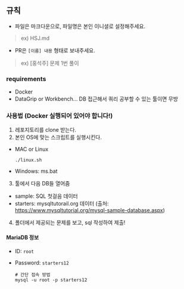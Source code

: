 ## 규칙

- 파일은 마크다운으로, 파일명은 본인 이니셜로 설정해주세요.
> ex) HSJ.md

- PR은 `[이름] 내용` 형태로 보내주세요.
> ex) [홍석주] 문제 1번 풀이

### requirements

- Docker
- DataGrip or Workbench... DB 접근해서 쿼리 공부할 수 있는 툴이면 무방

### 사용법 (Docker 실행되어 있어야 합니다!)

1. 레포지토리를 clone 받는다.
2. 본인 OS에 맞는 스크립트를 실행시킨다.
  - MAC or Linux

    ```shell
    ./linux.sh
    ```

  - Windows: ms.bat
3. 툴에서 다음 DB들 열어줌
  - sample: SQL 첫걸음 데이터
  - starters: mysqltutorail.org 데이터 (출처: https://www.mysqltutorial.org/mysql-sample-database.aspx)
4. 폴더에서 제공되는 문제를 보고, sql 작성하여 제출!

#### MariaDB 정보

- ID: `root`

- Password: `starters12`

  ```shell
  # 간단 접속 방법
  mysql -u root -p starters12
  ```
